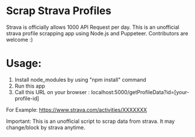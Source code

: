 # Scrap Strava Profiles

Strava is officially allows 1000 API Request per day.
This is an unofficial strava profile scrapping app using Node.js and Puppeteer.
Contributors are welcome :)

# Usage:

 1. Install node_modules by using "npm install" command
 2. Run this app
 3. Call this URL on your browser : localhost:5000/getProfileData?id=[your-profile-id]

For Example: https://www.strava.com/activities/XXXXXXX

Important: This is an unofficial script to scrap data from strava. It may change/block by strava anytime.
